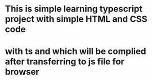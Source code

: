 # This is simple learning typescript project with simple HTML and CSS code 
# with ts and which will be complied after transferring to js file for browser